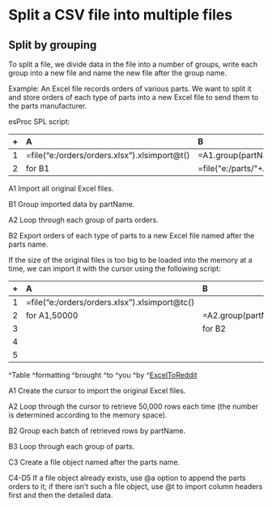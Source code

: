 # Split a CSV file into multiple files

## Split by grouping

To split a file, we divide data in the file into a number of groups, write each group into a new file and name the new file after the group name.

Example: An Excel file records orders of various parts. We want to split it and store orders of each type of parts into a new Excel file to send them to the parts manufacturer.

esProc SPL script:

|+|A|B|
|:-|:-|:-|
|1|=file(“e:/orders/orders.xlsx”).xlsimport@t()|=A1.group(partName)|
|2|for B1|=file("e:/parts/"+A2(1).partName+”.xlsx”).xlsexport@t(A2)|

A1 Import all original Excel files.

B1 Group imported data by partName.

A2 Loop through each group of parts orders.

B2 Export orders of each type of parts to a new Excel file named after the parts name.


If the size of the original files is too big to be loaded into the memory at a time, we can import it with the cursor using the following script:

|+|A|B|C|D|
|:-|:-|:-|:-|:-|
|1|=file(“e:/orders/orders.xlsx”).xlsimport@tc()|　|　|　|
|2|for A1,50000|=A2.group(partName)|　|　|
|3|　|for B2|=file("e:/parts/"+B3(1).partName+”.xlsx”)|　|
|4|　|　|if C3.exists()|=C3.xlsexport@a(B3)|
|5|　|　|else|=C3.xlsexport@t(B3)|

^Table ^formatting ^brought ^to ^you ^by ^[ExcelToReddit](https://xl2reddit.github.io/)


A1 Create the cursor to import the original Excel files.

A2 Loop through the cursor to retrieve 50,000 rows each time (the number is determined according to the memory space).

B2 Group each batch of retrieved rows by partName.

B3 Loop through each group of parts.

C3 Create a file object named after the parts name.

C4-D5 If a file object already exists, use @a option to append the parts orders to it; if there isn’t such a file object, use @t to import column headers first and then the detailed data.









